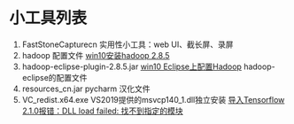 # 小工具列表
1. FastStoneCapturecn 实用性小工具：web UI、截长屏、录屏
2. hadoop 配置文件 [win10安装hadoop 2.8.5](https://blog.csdn.net/qq_36888550/article/details/105038790)
3. hadoop-eclipse-plugin-2.8.5.jar [win10 Eclipse上配置Hadoop](https://blog.csdn.net/qq_36888550/article/details/105207549) hadoop-eclipse的配置文件
4. resources_cn.jar pycharm 汉化文件
5. VC_redist.x64.exe VS2019提供的msvcp140_1.dll独立安装 [导入Tensorflow 2.1.0报错：DLL load failed: 找不到指定的模块](https://blog.csdn.net/qq_36888550/article/details/105373730)
